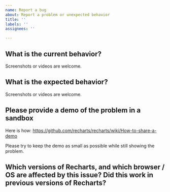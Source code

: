 ```yaml
---
name: Report a bug
about: Report a problem or unexpected behavior
title: ''
labels: ''
assignees: ''

---
```


## What is the current behavior?

Screenshots or videos are welcome.

## What is the expected behavior?

Screenshots or videos are welcome.

## Please provide a demo of the problem in a sandbox

Here is how: https://github.com/recharts/recharts/wiki/How-to-share-a-demo

Please try to keep the demo as small as possible while still showing the problem.

## Which versions of Recharts, and which browser / OS are affected by this issue? Did this work in previous versions of Recharts?
